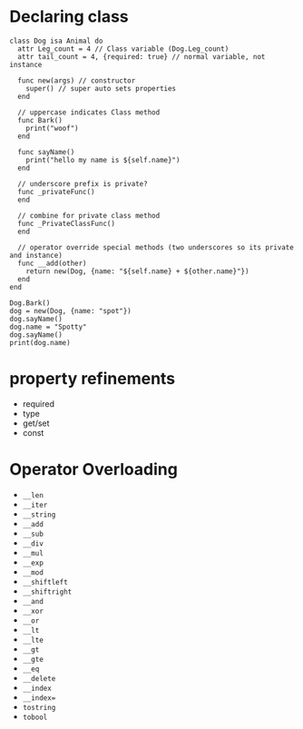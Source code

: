 # Declaring class
```
class Dog isa Animal do
  attr Leg_count = 4 // Class variable (Dog.Leg_count)
  attr tail_count = 4, {required: true} // normal variable, not instance

  func new(args) // constructor
    super() // super auto sets properties
  end

  // uppercase indicates Class method
  func Bark()
    print("woof")
  end

  func sayName()
    print("hello my name is ${self.name}")
  end

  // underscore prefix is private?
  func _privateFunc()
  end

  // combine for private class method
  func _PrivateClassFunc()
  end

  // operator override special methods (two underscores so its private and instance)
  func __add(other)
    return new(Dog, {name: "${self.name} + ${other.name}"})
  end
end

Dog.Bark()
dog = new(Dog, {name: "spot"})
dog.sayName()
dog.name = "Spotty"
dog.sayName()
print(dog.name)
```

# property refinements
- required
- type
- get/set
- const

# Operator Overloading
- `__len`
- `__iter`
- `__string`
- `__add`
- `__sub`
- `__div`
- `__mul`
- `__exp`
- `__mod`
- `__shiftleft`
- `__shiftright`
- `__and`
- `__xor`
- `__or`
- `__lt`
- `__lte`
- `__gt`
- `__gte`
- `__eq`
- `__delete`
- `__index`
- `__index=`
- `tostring`
- `tobool`
